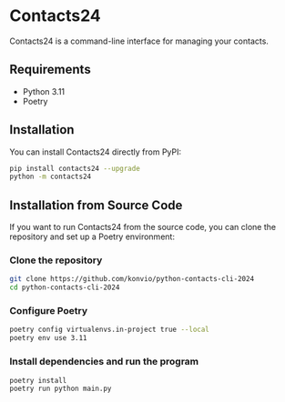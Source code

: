 # Contacts24

Contacts24 is a command-line interface for managing your contacts.

## Requirements

- Python 3.11
- Poetry

## Installation

You can install Contacts24 directly from PyPI:

```bash
pip install contacts24 --upgrade
python -m contacts24
```

## Installation from Source Code

If you want to run Contacts24 from the source code, you can clone the repository and set up a Poetry environment:

### Clone the repository

```bash
git clone https://github.com/konvio/python-contacts-cli-2024
cd python-contacts-cli-2024
```

### Configure Poetry

```bash
poetry config virtualenvs.in-project true --local
poetry env use 3.11
```

### Install dependencies and run the program

```bash
poetry install
poetry run python main.py
```
